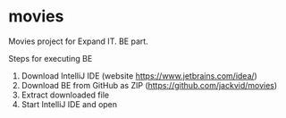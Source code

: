 # movies
Movies project for Expand IT. BE part.

Steps for executing BE

1) Download IntelliJ IDE  (website https://www.jetbrains.com/idea/)
2) Download BE from GitHub as ZIP (https://github.com/jackvid/movies)
3) Extract downloaded file
4) Start IntelliJ IDE and open